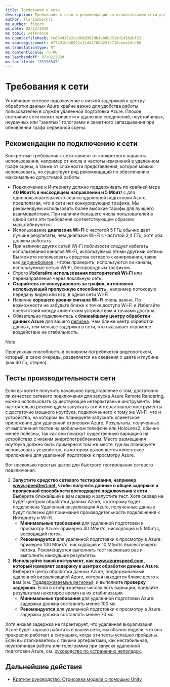 ```yaml
---
title: Требования к сети
description: Требования к сети и рекомендации по использованию сети для оптимального взаимодействия
author: florianborn71
ms.author: flborn
ms.date: 02/13/2020
ms.topic: reference
ms.openlocfilehash: fe684d15e2ce9b8d302db4eb6bd31dd1416abf21
ms.sourcegitcommit: 877491bd46921c11dd478bd25fc718ceee2dcc08
ms.translationtype: MT
ms.contentlocale: ru-RU
ms.lasthandoff: 07/02/2020
ms.locfileid: "83196547"
---
```

# <a name="network-requirements"></a>Требования к сети

Устойчивое сетевое подключение с низкой задержкой к центру обработки данных Azure крайне важно для удобства работы пользователей в службе удаленной подготовки Azure. Плохое состояние сети может привести к удалению соединений, неустойчивых, неудачных или "занятых" голограмм и заметного запаздывания при обновлении графа серверной сцены.

## <a name="guidelines-for-network-connectivity"></a>Рекомендации по подключению к сети

Конкретные требования к сети зависят от конкретного варианта использования, например от числа и частоты изменений в удаленном графе сцены, а также от сложности представления, которое можно использовать, но существует ряд рекомендаций по обеспечению максимально допустимой работы.

* Подключение к Интернету должно поддерживать по крайней мере **40 Мбит/с в нисходящем** **направлении и 5 Мбит/** с для однопользовательского сеанса удаленной подготовки Azure, предполагая, что в сети нет конкурирующих трафика. Мы рекомендуем использовать более высокие тарифы для лучшего взаимодействия. При наличии большего числа пользователей в одной сети эти требования соответствующим образом масштабируются.
* Использование **диапазона Wi-Fi** с частотой 5 ГГц обычно дает лучшие результаты, чем диапазон Wi-Fi с частотой 2,4 ГГц, хотя оба должны работать.
* При наличии других сетей Wi-Fi поблизости следует избегать использования каналов Wi-Fi, используемых этими другими сетями. Вы можете использовать средства сетевого сканирования, такие как [вифиинфовиев](https://www.nirsoft.net/utils/wifi_information_view.html) , чтобы проверить, используются ли каналы, используемые сетью Wi-Fi, беспроводным трафиком.
* Строго **Избегайте использования повторителей Wi-Fi** или перенаправления через локальную сеть.
* **Старайтесь не конкурировать за трафик, интенсивно использующий пропускную способность** , например потоковую передачу видео или игр, в одной сети Wi-Fi.
* Наличие **хорошего уровня сигнала Wi-Fi** очень важно. По возможности не забудьте ближе к точке доступа Wi-Fi и Избегайте препятствий между клиентским устройством и точками доступа.
* Обязательно подключитесь к **ближайшему центру обработки данных Azure** для вашего [региона](regions.md). Чем ближе центр обработки данных, тем меньше задержка в сети, что оказывает огромное воздействие на стабильность.

> [!NOTE]
> Пропускная способность в основном потребляется видеопотоком, который, в свою очередь, разделяется на сведения о цвете и глубине (как 60 Гц, стерео).

## <a name="network-performance-tests"></a>Тесты производительности сети

Если вы хотите получить начальное представление о том, достаточно ли качество сетевого подключения для запуска Azure Remote Rendering, можно использовать существующие интерактивные инструменты. Мы настоятельно рекомендуем запускать эти интерактивные инструменты с достаточно мощного ноутбука, подключенного к тому же Wi-Fi, что и устройство, на котором вы планируете запускать клиентское приложение для удаленной отрисовки Azure. Результаты, полученные от выполнения тестов на мобильном телефоне или HoloLens2, обычно менее полезны, так как они покажут существенную вариацию на устройствах с низким энергопотреблением. Место размещения ноутбука должно быть примерно в том же месте, где вы планируете использовать устройство, на котором выполняется клиентское приложение для удаленной подготовки к просмотру Azure.

Вот несколько простых шагов для быстрого тестирования сетевого подключения.

1. **Запустите средство сетевого тестирования, например www.speedtest.net, чтобы получить данные о общей задержке и пропускной способности восходящего подключения к сети.**
Выберите ближайший к вам сервер и запустите тест. Хотя сервер не будет центром обработки данных Azure, к которому будет подключена Удаленная визуализация Azure, полученные данные будут полезны для понимания производительности подключения к Интернету и Wi-Fi.
   * **Минимальные требования** для удаленной подготовки к просмотру Azure: примерно 40 Мбит/с, нисходящий и 5 Мбит/с, восходящий поток.
   * **Рекомендуется** для удаленной подготовки к просмотру в Azure: примерно 100 Мбит/с, нисходящий и 10 Мбит/с вышестоящего потока.
Рекомендуется выполнять тест несколько раз и выполнить наихудшие результаты.
1. **Используйте такой инструмент, как www.azurespeed.com, который измеряет задержку в центрах обработки данных Azure**. Выберите центр обработки данных Azure, поддерживаемый удаленной визуализацией Azure, которая находится ближе всего к вам (см. [Поддерживаемые регионы](regions.md)), и выполните **проверку задержки**. Если в отображаемых числах есть вариации, придайте результатам некоторое время на их стабилизация.
   * **Минимальные требования** для удаленной подготовки Azure: задержка должна составлять менее 100 мс.
   * **Рекомендуется** для удаленной подготовки к просмотру в Azure. задержка должна составлять менее 70 мс.

Хотя низкая задержка не гарантирует, что удаленная визуализация Azure будет хорошо работать в вашей сети, мы обычно видели, что она прекрасно работает в ситуациях, когда эти тесты успешно пройдены.
Если вы сталкиваетесь с такими артефактами, как нестабильная, неустойчивая работа или голограмма при запуске удаленной подготовки Azure, см. [руководство по устранению неполадок](../resources/troubleshoot.md).

## <a name="next-steps"></a>Дальнейшие действия

* [Краткое руководство. Отрисовка модели с помощью Unity](../quickstarts/render-model.md)
